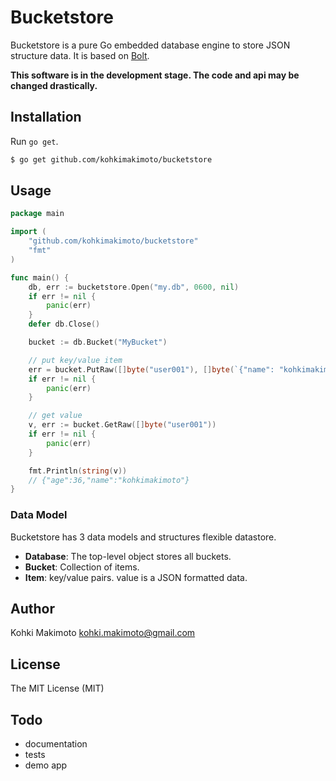 # Bucketstore

Bucketstore is a pure Go embedded database engine to store JSON structure data.
It is based on [Bolt](https://github.com/boltdb/bolt).

**This software is in the development stage. The code and api may be changed drastically.**

## Installation

Run `go get`.

```sh
$ go get github.com/kohkimakimoto/bucketstore
```

## Usage

```go
package main

import (
	"github.com/kohkimakimoto/bucketstore"
	"fmt"
)

func main() {
	db, err := bucketstore.Open("my.db", 0600, nil)
	if err != nil {
		panic(err)
	}
	defer db.Close()

	bucket := db.Bucket("MyBucket")

	// put key/value item
	err = bucket.PutRaw([]byte("user001"), []byte(`{"name": "kohkimakimoto", "age": 36}`))
	if err != nil {
		panic(err)
	}

	// get value
	v, err := bucket.GetRaw([]byte("user001"))
	if err != nil {
		panic(err)
	}

	fmt.Println(string(v))
	// {"age":36,"name":"kohkimakimoto"}
}
```

### Data Model

Bucketstore has 3 data models and structures flexible datastore.

* **Database**: The top-level object stores all buckets.
* **Bucket**: Collection of items.
* **Item**: key/value pairs. value is a JSON formatted data.

## Author

Kohki Makimoto <kohki.makimoto@gmail.com>

## License

The MIT License (MIT)

## Todo

* documentation
* tests
* demo app
